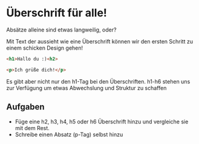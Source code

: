 # Überschrift für alle!

Absätze alleine sind etwas langweilig, oder?

Mit Text der aussieht wie eine Überschrift können wir den ersten Schritt zu einem schicken Design gehen!

```html
<h1>Hallo du :)<h2>

<p>Ich grüße dich!</p>
```

Es gibt aber nicht nur den h1-Tag bei den Überschriften. h1-h6 stehen uns zur Verfügung um etwas Abwechslung und Struktur zu schaffen

## Aufgaben

- Füge eine h2, h3, h4, h5 oder h6 Überschrift hinzu und vergleiche sie mit dem Rest.
- Schreibe einen Absatz (p-Tag) selbst hinzu
